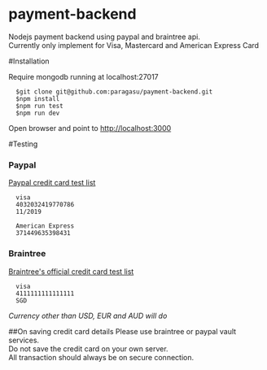 # payment-backend
Nodejs payment backend using paypal and braintree api.   
Currently only implement for Visa, Mastercard and American Express Card


#Installation

Require mongodb running at localhost:27017
```
  $git clone git@github.com:paragasu/payment-backend.git
  $npm install
  $npm run test
  $npm run dev
```
Open browser and point to [http://localhost:3000](http://localhost:3000)


#Testing
### Paypal
[Paypal credit card test list](https://www.paypalobjects.com/en_US/vhelp/paypalmanager_help/credit_card_numbers.htm)

```
  visa
  4032032419770786 
  11/2019

  American Express
  371449635398431
```

### Braintree 
[Braintree's official credit card test list](https://developers.braintreepayments.com/reference/general/testing/node)
```
  visa
  4111111111111111
  SGD 
```
_Currency other than USD, EUR and AUD will do_


##On saving credit card details
Please use braintree or paypal vault services.   
Do not save the credit card on your own server.  
All transaction should always be on secure connection.

